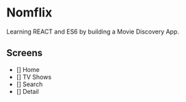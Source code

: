 # Nomflix

Learning REACT and ES6 by building a Movie Discovery App.

## Screens

- [] Home
- [] TV Shows
- [] Search
- [] Detail